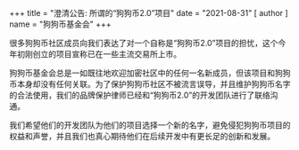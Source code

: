 
+++
title = "澄清公告: 所谓的“狗狗币2.0”项目"
date = "2021-08-31"
[ author ]
  name = "狗狗币基金会"
+++

很多狗狗币社区成员向我们表达了对一个自称是“狗狗币2.0”项目的担忧，这个今年初刚创立的项目宣称已在一些主流交易所上市。

狗狗币基金会总是一如既往地欢迎加密社区中的任何一名新成员，但该项目和狗狗币本身却没有任何关联。为了保护狗狗币社区不被流言误导，并且维护狗狗币名字的合法使用，我们的品牌保护律师已经和“狗狗币2.0”的开发团队进行了联络沟通。

我们希望他们的开发团队为他们的项目选择一个新的名字，避免侵犯狗狗币项目的权益和声誉，并且我们也真心期待他们在后续开发中有更长足的创新和发展。
